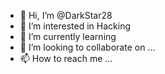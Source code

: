 - 👋 Hi, I’m @DarkStar28
- 👀 I’m interested in Hacking
- 🌱 I’m currently learning 
- 💞️ I’m looking to collaborate on ...
- 📫 How to reach me ...

<!---
DarkStar28/DarkStar28 is a ✨ special ✨ repository because its `README.md` (this file) appears on your GitHub profile.
You can click the Preview link to take a look at your changes.
--->
